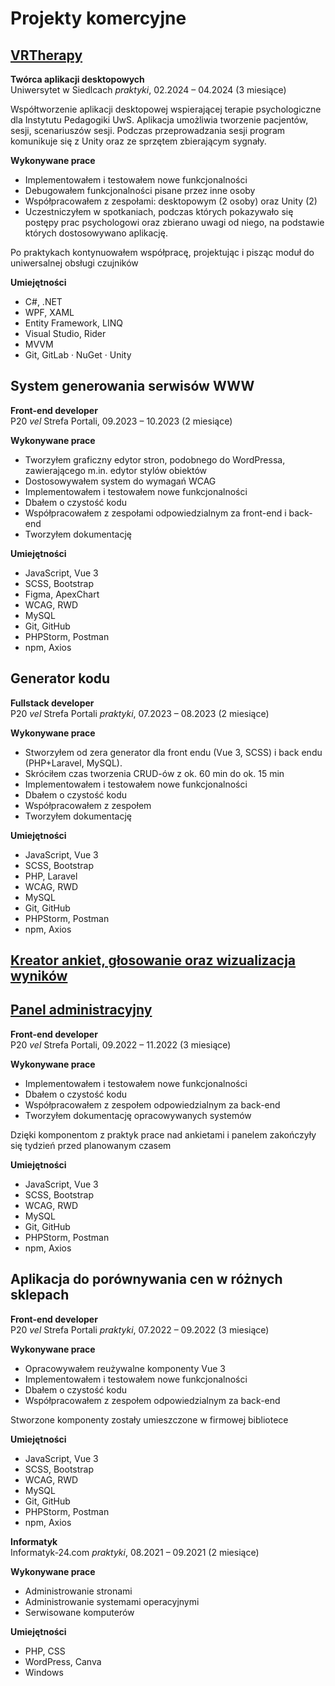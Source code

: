 # Projekty komercyjne

## [VRTherapy](https://drive.google.com/file/d/1KoKB8L7dcvzYfdX1r8sbx_BgTdVlva12)
**Twórca aplikacji desktopowych**<br>
Uniwersytet w Siedlcach _praktyki_, 02.2024 – 04.2024 (3 miesiące) <br>

Współtworzenie aplikacji desktopowej wspierającej terapie psychologiczne dla Instytutu Pedagogiki UwS. Aplikacja umożliwia tworzenie pacjentów, sesji, scenariuszów sesji. Podczas przeprowadzania sesji program komunikuje się z Unity oraz ze sprzętem zbierającym sygnały.

**Wykonywane prace**
<ul>
	<li>Implementowałem i testowałem nowe funkcjonalności</li>
	<li>Debugowałem funkcjonalności pisane przez inne osoby</li>
	<li>Współpracowałem z zespołami: desktopowym (2 osoby) oraz Unity (2)</li>
	<li>Uczestniczyłem w spotkaniach, podczas których pokazywało się postępy prac psychologowi oraz zbierano uwagi od niego, na podstawie których dostosowywano aplikację.</li>
</ul>
Po praktykach kontynuowałem współpracę, projektując i pisząc moduł do uniwersalnej obsługi czujników

**Umiejętności**
<ul>
	<li>C#, .NET</li>
	<li>WPF, XAML</li>
	<li>Entity Framework, LINQ</li>
	<li>Visual Studio, Rider</li>
	<li>MVVM</li>
	<li>Git, GitLab · NuGet · Unity</li>
</ul>

## System generowania serwisów WWW
**Front-end developer**<br>
P20 _vel_ Strefa Portali, 09.2023 – 10.2023 (2 miesiące)<br>

**Wykonywane prace**
<ul>
	<li>Tworzyłem graficzny edytor stron, podobnego do WordPressa, zawierającego m.in. edytor stylów obiektów</li>
	<li>Dostosowywałem system do wymagań WCAG</li>
	<li>Implementowałem i testowałem nowe funkcjonalności</li>
	<li>Dbałem o czystość kodu</li>
	<li>Współpracowałem z zespołami odpowiedzialnym za front-end i back-end</li>
	<li>Tworzyłem dokumentację</li>
</ul>

**Umiejętności**
<ul>
	<li>JavaScript, Vue 3</li>
	<li>SCSS, Bootstrap</li>
	<li>Figma, ApexChart</li>
	<li>WCAG, RWD</li>
	<li>MySQL</li>
	<li>Git, GitHub</li>
	<li>PHPStorm, Postman</li>
	<li>npm, Axios</li>
</ul>

## Generator kodu
**Fullstack developer**<br>
P20 _vel_ Strefa Portali _praktyki_, 07.2023 – 08.2023 (2 miesiące)<br>

**Wykonywane prace**
<ul>
	<li>Stworzyłem od zera generator dla front endu (Vue 3, SCSS) i back endu (PHP+Laravel, MySQL).</li>
	<li>Skróciłem czas tworzenia CRUD-ów z ok. 60 min do ok. 15 min</li>
	<li>Implementowałem i testowałem nowe funkcjonalności</li>
	<li>Dbałem o czystość kodu</li>
	<li>Współpracowałem z zespołem</li>
	<li>Tworzyłem dokumentację</li>
</ul>

**Umiejętności**
<ul>
	<li>JavaScript, Vue 3</li>
	<li>SCSS, Bootstrap</li>
	<li>PHP, Laravel</li>
	<li>WCAG, RWD</li>
	<li>MySQL</li>
	<li>Git, GitHub</li>
	<li>PHPStorm, Postman</li>
	<li>npm, Axios</li>
</ul>

## [Kreator ankiet, głosowanie oraz wizualizacja wyników](https://partycypacja.tomaszow-maz.pl/konsultacje)
## [Panel administracyjny](https://drive.google.com/file/d/1u--YwLAu6YV5nOlGYo_7Dox4WjdoUJ-A/view)
**Front-end developer**<br>
P20 _vel_ Strefa Portali, 09.2022 – 11.2022 (3 miesiące)<br>

**Wykonywane prace**
<ul>
	<li>Implementowałem i testowałem nowe funkcjonalności</li>
	<li>Dbałem o czystość kodu</li>
	<li>Współpracowałem z zespołem odpowiedzialnym za back-end</li>
	<li>Tworzyłem dokumentację opracowywanych systemów</li>
</ul>
Dzięki komponentom z praktyk prace nad ankietami i panelem zakończyły się tydzień przed planowanym czasem

**Umiejętności**
<ul>
	<li>JavaScript, Vue 3</li>
	<li>SCSS, Bootstrap</li>
	<li>WCAG, RWD</li>
	<li>MySQL</li>
	<li>Git, GitHub</li>
	<li>PHPStorm, Postman</li>
	<li>npm, Axios</li>
</ul>

## Aplikacja do porównywania cen w różnych sklepach
**Front-end developer**<br>
P20 _vel_ Strefa Portali _praktyki_, 07.2022 – 09.2022 (3 miesiące)<br>

**Wykonywane prace**
<ul>
	<li>Opracowywałem reużywalne komponenty Vue 3</li>
	<li>Implementowałem i testowałem nowe funkcjonalności</li>
	<li>Dbałem o czystość kodu</li>
	<li>Współpracowałem z zespołem odpowiedzialnym za back-end</li>
</ul>
Stworzone komponenty zostały umieszczone w firmowej bibliotece

**Umiejętności**
<ul>
	<li>JavaScript, Vue 3</li>
	<li>SCSS, Bootstrap</li>
	<li>WCAG, RWD</li>
	<li>MySQL</li>
	<li>Git, GitHub</li>
	<li>PHPStorm, Postman</li>
	<li>npm, Axios</li>
</ul>

**Informatyk**<br>
Informatyk-24.com _praktyki_, 08.2021 – 09.2021 (2 miesiące)<br>

**Wykonywane prace**
<ul>
	<li>Administrowanie stronami</li>
	<li>Administrowanie systemami operacyjnymi</li>
	<li>Serwisowane komputerów</li>
</ul>

**Umiejętności**
<ul>
	<li>PHP, CSS</li>
	<li>WordPress, Canva</li>
	<li>Windows</li>
</ul>